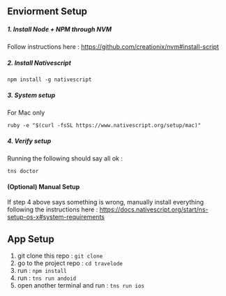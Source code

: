 ## Enviorment Setup
##### 1. Install Node + NPM through NVM
Follow instructions here : https://github.com/creationix/nvm#install-script
##### 2. Install Nativescript
```
npm install -g nativescript
```
##### 3. System setup
For Mac only 
```
ruby -e "$(curl -fsSL https://www.nativescript.org/setup/mac)"
```
##### 4. Verify setup
Running the following should say all ok :
```
tns doctor
```
#### (Optional) Manual Setup
If step 4 above says something is wrong, manually install everything following the instructions here : https://docs.nativescript.org/start/ns-setup-os-x#system-requirements 

## App Setup

1. git clone this repo : `git clone `
2. go to the project repo : `cd travelode`
3. run : `npm install`
4. run : `tns run andoid`
5. open another terminal and run : `tns run ios`
